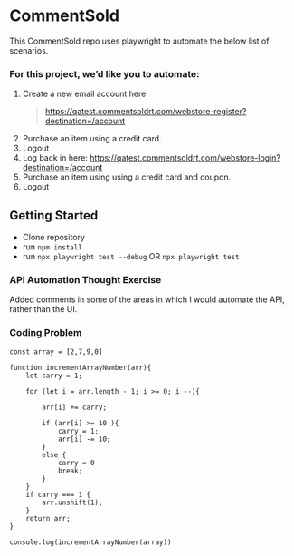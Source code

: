 # CommentSold

This CommentSold repo uses playwright to automate the below list of scenarios. 

### For this project, we’d like you to automate:
1. Create a new email account here
    > https://qatest.commentsoldrt.com/webstore-register?destination=/account
2. Purchase an item using a credit card.
3. Logout
4. Log back in here: https://qatest.commentsoldrt.com/webstore-login?destination=/account
5. Purchase an item using using a credit card and coupon.
6. Logout


## Getting Started

*	Clone repository
*	run `npm install`
*	run `npx playwright test --debug` OR `npx playwright test`

### API Automation Thought Exercise

Added comments in some of the areas in which I would automate the API, rather than the UI.

### Coding Problem 

```
const array = [2,7,9,0]

function incrementArrayNumber(arr){ 
    let carry = 1; 

    for (let i = arr.length - 1; i >= 0; i --){

        arr[i] += carry; 

        if (arr[i] >= 10 ){ 
            carry = 1; 
            arr[i] -= 10;
        }
        else { 
            carry = 0
            break; 
        }
    }
    if carry === 1 { 
        arr.unshift(1);
    }
    return arr; 
}

console.log(incrementArrayNumber(array))

```
